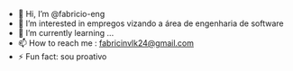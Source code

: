 - 👋 Hi, I’m @fabricio-eng
- 👀 I’m interested in empregos vizando a área de engenharia de software
- 🌱 I’m currently learning ...
- 📫 How to reach me : fabricinvlk24@gmail.com
- ⚡ Fun fact: sou proativo 

<!---
fabricio-eng/fabricio-eng is a ✨ special ✨ repository because its `README.md` (this file) appears on your GitHub profile.
You can click the Preview link to take a look at your changes.
--->
